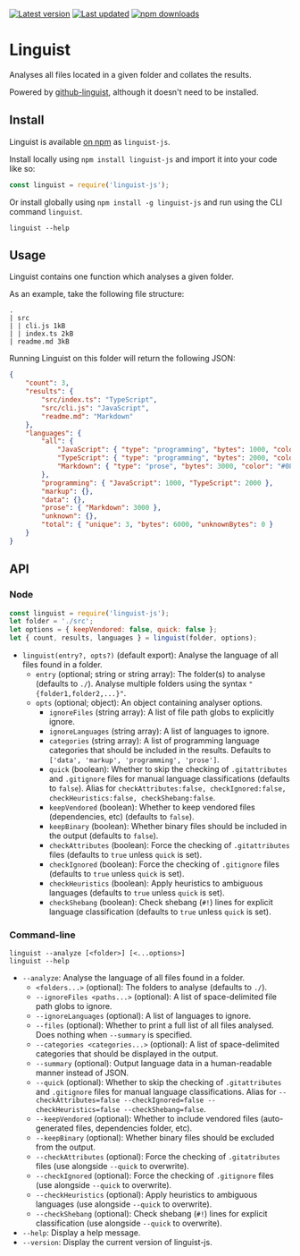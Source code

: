[![Latest version](https://img.shields.io/github/v/release/Nixinova/Linguist?label=latest%20version&style=flat-square)](https://github.com/Nixinova/Linguist/releases)
[![Last updated](https://img.shields.io/github/release-date/Nixinova/Linguist?label=updated&style=flat-square)](https://github.com/Nixinova/Linguist/releases)
[![npm downloads](https://img.shields.io/npm/dt/linguist-js?logo=npm)](https://www.npmjs.com/package/linguist-js)

# Linguist

Analyses all files located in a given folder and collates the results.

Powered by [github-linguist](https://github.com/github/linguist), although it doesn't need to be installed.

## Install

Linguist is available [on npm](https://npmjs.com/package/linguist-js) as `linguist-js`.

Install locally using `npm install linguist-js` and import it into your code like so:

```js
const linguist = require('linguist-js');
```

Or install globally using `npm install -g linguist-js` and run using the CLI command `linguist`.

```
linguist --help
```

## Usage

Linguist contains one function which analyses a given folder.

As an example, take the following file structure:

```
.
| src
| | cli.js 1kB
| | index.ts 2kB
| readme.md 3kB
```

Running Linguist on this folder will return the following JSON:

```json
{
	"count": 3,
	"results": {
		"src/index.ts": "TypeScript",
		"src/cli.js": "JavaScript",
		"readme.md": "Markdown"
	},
	"languages": {
		"all": {
			"JavaScript": { "type": "programming", "bytes": 1000, "color": "#f1e05a" },
			"TypeScript": { "type": "programming", "bytes": 2000, "color": "#2b7489" },
			"Markdown": { "type": "prose", "bytes": 3000, "color": "#083fa1" }
		},
		"programming": { "JavaScript": 1000, "TypeScript": 2000 },
		"markup": {},
		"data": {},
		"prose": { "Markdown": 3000 },
		"unknown": {},
		"total": { "unique": 3, "bytes": 6000, "unknownBytes": 0 }
	}
}
```

## API

### Node

```js
const linguist = require('linguist-js');
let folder = './src';
let options = { keepVendored: false, quick: false };
let { count, results, languages } = linguist(folder, options);
```

- `linguist(entry?, opts?)` (default export):
  Analyse the language of all files found in a folder.
  - `entry` (optional; string or string array):
    The folder(s) to analyse (defaults to `./`).
    Analyse multiple folders using the syntax `"{folder1,folder2,...}"`.
  - `opts` (optional; object):
    An object containing analyser options.
    - `ignoreFiles` (string array):
      A list of file path globs to explicitly ignore.
    - `ignoreLanguages` (string array):
      A list of languages to ignore.
    - `categories` (string array):
      A list of programming language categories that should be included in the results.
      Defaults to `['data', 'markup', 'programming', 'prose']`.
    - `quick` (boolean):
      Whether to skip the checking of `.gitattributes` and `.gitignore` files for manual language classifications (defaults to `false`).
      Alias for `checkAttributes:false, checkIgnored:false, checkHeuristics:false, checkShebang:false`.
    - `keepVendored` (boolean):
      Whether to keep vendored files (dependencies, etc) (defaults to `false`).
    - `keepBinary` (boolean):
      Whether binary files should be included in the output (defaults to `false`).
    - `checkAttributes` (boolean):
      Force the checking of `.gitattributes` files (defaults to `true` unless `quick` is set).
    - `checkIgnored` (boolean):
      Force the checking of `.gitignore` files (defaults to `true` unless `quick` is set).
    - `checkHeuristics` (boolean):
      Apply heuristics to ambiguous languages (defaults to `true` unless `quick` is set).
    - `checkShebang` (boolean):
      Check shebang (`#!`) lines for explicit language classification (defaults to `true` unless `quick` is set).

### Command-line

```
linguist --analyze [<folder>] [<...options>]
linguist --help
```

- `--analyze`:
  Analyse the language of all files found in a folder.
  - `<folders...>` (optional):
    The folders to analyse (defaults to `./`).
  - `--ignoreFiles <paths...>` (optional):
    A list of space-delimited file path globs to ignore.
  - `--ignoreLanguages` (optional):
    A list of languages to ignore.
  - `--files` (optional):
    Whether to print a full list of all files analysed.
    Does nothing when `--summary` is specified.
  - `--categories <categories...>` (optional):
    A list of space-delimited categories that should be displayed in the output.
  - `--summary` (optional):
    Output language data in a human-readable manner instead of JSON.
  - `--quick` (optional):
    Whether to skip the checking of `.gitattributes` and `.gitignore` files for manual language classifications.
    Alias for `--checkAttributes=false --checkIgnored=false --checkHeuristics=false --checkShebang=false`.
  - `--keepVendored` (optional):
    Whether to include vendored files (auto-generated files, dependencies folder, etc).
  - `--keepBinary` (optional):
    Whether binary files should be excluded from the output.
  - `--checkAttributes` (optional):
    Force the checking of `.gitatributes` files (use alongside `--quick` to overwrite).
  - `--checkIgnored` (optional):
    Force the checking of `.gitignore` files (use alongside `--quick` to overwrite).
  - `--checkHeuristics` (optional):
    Apply heuristics to ambiguous languages (use alongside `--quick` to overwrite).
  - `--checkShebang` (optional):
    Check shebang (`#!`) lines for explicit classification (use alongside `--quick` to overwrite).
- `--help`:
  Display a help message.
- `--version`:
  Display the current version of linguist-js.
